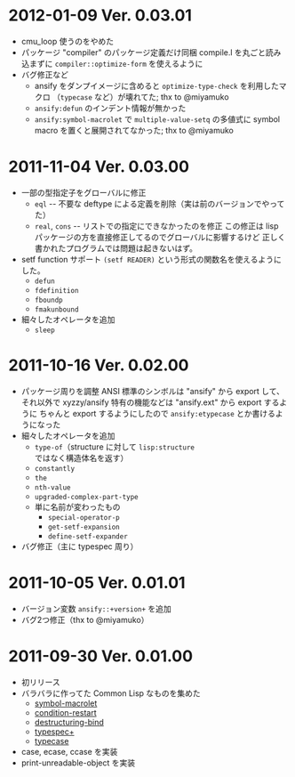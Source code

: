 2012-01-09  Ver. 0.03.01
========================
- cmu_loop 使うのをやめた
- パッケージ "compiler" のパッケージ定義だけ同梱
  compile.l を丸ごと読み込まずに `compiler::optimize-form` を使えるように
- バグ修正など
  - ansify をダンプイメージに含めると `optimize-type-check` を利用したマクロ
    （`typecase` など）が壊れてた; thx to @miyamuko
  - `ansify:defun` のインデント情報が無かった
  - `ansify:symbol-macrolet` で `multiple-value-setq` の多値式に symbol macro
    を置くと展開されてなかった; thx to @miyamuko

2011-11-04  Ver. 0.03.00
========================
- 一部の型指定子をグローバルに修正
  - `eql` -- 不要な deftype による定義を削除（実は前のバージョンでやってた）
  - `real`, `cons` -- リストでの指定にできなかったのを修正
  この修正は lisp パッケージの方を直接修正してるのでグローバルに影響するけど
  正しく書かれたプログラムでは問題は起きないはず。
- setf function サポート
  `(setf READER)` という形式の関数名を使えるようにした。
  - `defun`
  - `fdefinition`
  - `fboundp`
  - `fmakunbound`
- 細々したオペレータを追加
  - `sleep`

2011-10-16  Ver. 0.02.00
========================
- パッケージ周りを調整
  ANSI 標準のシンボルは "ansify" から export して、それ以外で xyzzy/ansify
  特有の機能などは "ansify.ext" から export するように
  ちゃんと export するようにしたので `ansify:etypecase` とか書けるようになった
- 細々したオペレータを追加
  - `type-of`（structure に対して `lisp:structure` ではなく構造体名を返す）
  - `constantly`
  - `the`
  - `nth-value`
  - `upgraded-complex-part-type`
  - 単に名前が変わったもの
    - `special-operator-p`
    - `get-setf-expansion`
    - `define-setf-expander`
- バグ修正（主に typespec 周り）

2011-10-05  Ver. 0.01.01
========================
- バージョン変数 `ansify::+version+` を追加
- バグ2つ修正（thx to @miyamuko）

2011-09-30  Ver. 0.01.00
========================
- 初リリース
- バラバラに作ってた Common Lisp なものを集めた
  - [symbol-macrolet](https://github.com/bowbow99/xyzzy.symbol-macrolet)
  - [condition-restart](https://github.com/bowbow99/xyzzy.condition-restart)
  - [destructuring-bind](https://github.com/bowbow99/xyzzy.destructuring-bind)
  - [typespec+](https://github.com/bowbow99/xyzzy.typespec-plus)
  - [typecase](https://github.com/bowbow99/xyzzy.typecase)
- case, ecase, ccase を実装
- print-unreadable-object を実装
